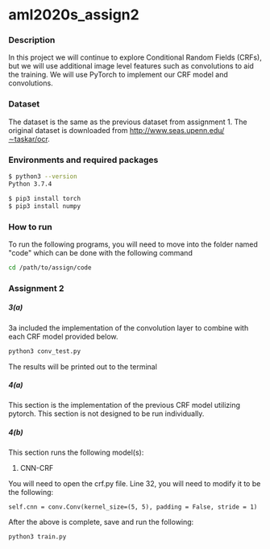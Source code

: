 # aml2020s_assign2

### Description
In this project we will continue to explore Conditional Random Fields (CRFs), but we will use additional image level features such as convolutions to aid the training. We will use PyTorch to implement our CRF model and convolutions.

### Dataset
The dataset is the same as the previous dataset from assignment 1. The original dataset is downloaded from http://www.seas.upenn.edu/∼taskar/ocr. 

### Environments and required packages
```bash
$ python3 --version
Python 3.7.4

$ pip3 install torch
$ pip3 install numpy
```

### How to run
To run the following programs, you will need to move into the folder named "code" which can be done with the following command
```bash
cd /path/to/assign/code
```

### Assignment 2
##### 3(a)
3a included the implementation of the convolution layer to combine with each CRF model provided below.
```bash
python3 conv_test.py
```
The results will be printed out to the terminal

##### 4(a)
This section is the implementation of the previous CRF model utilizing pytorch. This section is not designed to be run individually.

##### 4(b)
This section runs the following model(s):
  1. CNN-CRF
  
You will need to open the crf.py file. Line 32, you will need to modify it to be the following:
```
self.cnn = conv.Conv(kernel_size=(5, 5), padding = False, stride = 1) 
```
After the above is complete, save and run the following:
 ```bash
 python3 train.py
 ```
 
